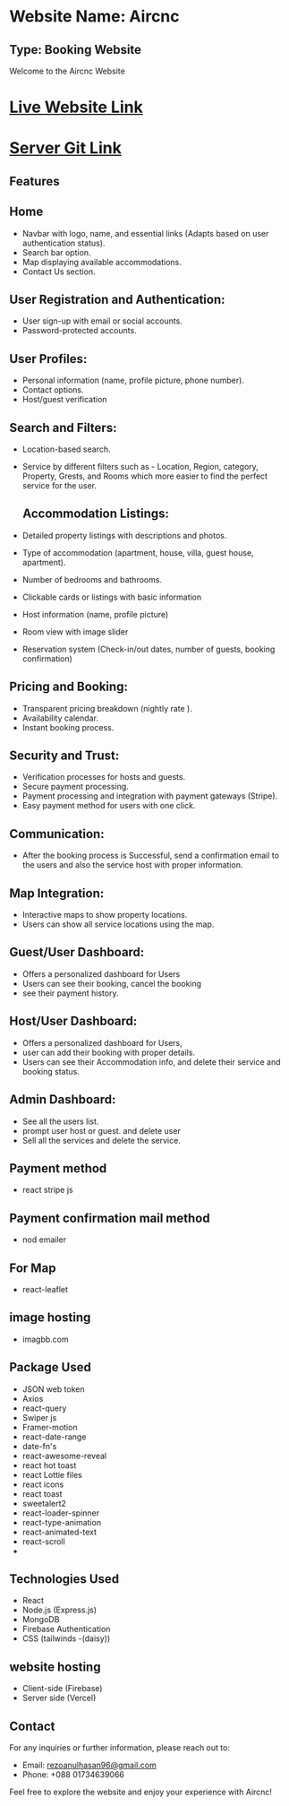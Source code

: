 # Website Name: Aircnc
## Type: Booking Website
Welcome to the  Aircnc  Website

# [Live Website Link](https://aircnc-965be.firebaseapp.com/)
# [Server Git Link ](https://github.com/RezoanulHasan/aircnc-server)



## Features


## Home

- Navbar with logo, name, and essential links (Adapts based on user authentication status).
- Search bar option.
- Map displaying available accommodations.
- Contact Us section.

## User Registration and Authentication:
- User sign-up with email or social  accounts.
- Password-protected accounts.
  
 ## User Profiles:
- Personal information (name, profile picture, phone number).
- Contact options.
- Host/guest verification
  
 ## Search and Filters:
- Location-based search.
- Service by different filters such as - Location, Region, category, Property, Grests, and Rooms  which more easier to find the perfect service for the user.

  ## Accommodation Listings:
- Detailed property listings with descriptions and photos.
- Type of accommodation (apartment, house, villa, guest house, apartment).
- Number of bedrooms and  bathrooms.
- Clickable cards or listings with basic information
- Host information (name, profile picture)
- Room view with image slider
- Reservation system (Check-in/out dates, number of guests, booking confirmation)
  
 ## Pricing and Booking:
- Transparent pricing breakdown (nightly rate ).
- Availability calendar.
- Instant booking  process.

## Security and Trust:
- Verification processes for hosts and guests.
- Secure payment processing.
- Payment processing and integration with payment gateways (Stripe).
- Easy payment method  for users with one click.

 ##  Communication:
-  After the booking process is Successful, send a  confirmation email to the users and also the service host with proper information.

 ## Map Integration:
- Interactive maps to show property locations.
- Users can show all service locations using the map.

 ## Guest/User Dashboard:
- Offers a personalized dashboard for Users
- Users can see their booking, cancel the booking
- see their payment history.

 ## Host/User Dashboard:
- Offers a personalized dashboard for Users,
- user can add their booking with proper details.
- Users can see their Accommodation  info, and delete their service and booking status.

 ## Admin Dashboard:
- See all the users list.
- prompt user host or guest. and delete user
- Sell all the services and delete the service.


## Payment method
- react stripe js

 ## Payment confirmation mail method
  - nod emailer


 ## For Map
- react-leaflet

 ## image hosting
- imagbb.com

## Package Used
- JSON web token
- Axios
- react-query
- Swiper js
- Framer-motion
- react-date-range
- date-fn's
- react-awesome-reveal
- react hot toast
- react Lottie files
- react icons
- react toast
- sweetalert2
- react-loader-spinner
- react-type-animation
- react-animated-text 
- react-scroll
- 
## Technologies Used
- React
- Node.js (Express.js)
- MongoDB
- Firebase Authentication
- CSS (tailwinds -(daisy))


 ## website hosting
 - Client-side (Firebase)
 - Server side (Vercel)

## Contact
For any inquiries or further information, please reach out to:

-  Email:  rezoanulhasan96@gmail.com
-  Phone: +088 01734639066

Feel free to explore the website and enjoy your experience with  Aircnc!
